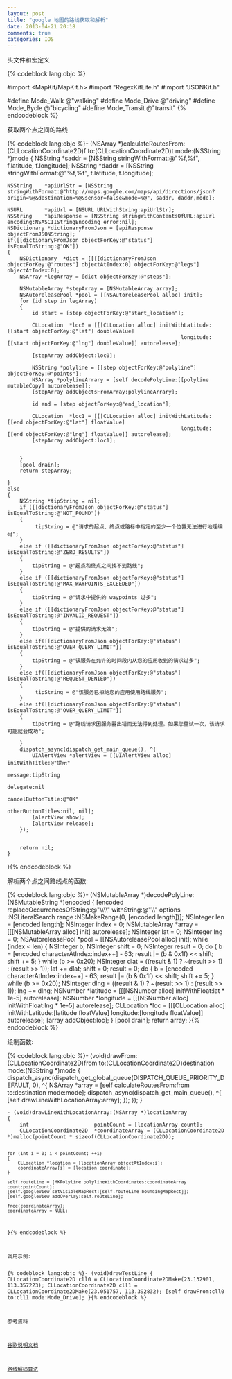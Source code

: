 ```yaml
---
layout: post
title: "google 地图的路线获取和解析"
date: 2013-04-21 20:18
comments: true
categories: IOS
---
```



<p>头文件和宏定义</p>
{% codeblock lang:objc %}

#import <MapKit/MapKit.h>
#import "RegexKitLite.h"
#import "JSONKit.h"

#define Mode_Walk    @"walking"
#define Mode_Drive   @"driving"
#define Mode_Bycle   @"bicycling"
#define Mode_Transit @"transit"
{% endcodeblock %}
<p>获取两个点之间的路线</p>
{% codeblock lang:objc %}- (NSArray *)calculateRoutesFrom:(CLLocationCoordinate2D)f to:(CLLocationCoordinate2D)t mode:(NSString *)mode
{
    NSString    *saddr = [NSString stringWithFormat:@"%f,%f", f.latitude, f.longitude];
    NSString    *daddr = [NSString stringWithFormat:@"%f,%f", t.latitude, t.longitude];

    NSString    *apiUrlStr = [NSString stringWithFormat:@"http://maps.google.com/maps/api/directions/json?origin=%@&destination=%@&sensor=false&mode=%@", saddr, daddr,mode];
   
    NSURL       *apiUrl = [NSURL URLWithString:apiUrlStr];
    NSString    *apiResponse = [NSString stringWithContentsOfURL:apiUrl encoding:NSASCIIStringEncoding error:nil];
    NSDictionary *dictionaryFromJson = [apiResponse  objectFromJSONString];
    if([[dictionaryFromJson objectForKey:@"status"] isEqualToString:@"OK"])
    {
        NSDictionary  *dict = [[[[dictionaryFromJson objectForKey:@"routes"] objectAtIndex:0] objectForKey:@"legs"] objectAtIndex:0];
        NSArray *legArray = [dict objectForKey:@"steps"];
        
        NSMutableArray *stepArray = [NSMutableArray array];
        NSAutoreleasePool *pool = [[NSAutoreleasePool alloc] init];
        for (id step in legArray)
        {
            id start = [step objectForKey:@"start_location"];
            
            CLLocation  *loc0 = [[[CLLocation alloc] initWithLatitude:[[start objectForKey:@"lat"] doubleValue]
                                                            longitude:[[start objectForKey:@"lng"] doubleValue]] autorelease];
            
            [stepArray addObject:loc0];
            
            NSString *polyline = [[step objectForKey:@"polyline"] objectForKey:@"points"];
            NSArray *polylineArrary = [self decodePolyLine:[[polyline mutableCopy] autorelease]];
            [stepArray addObjectsFromArray:polylineArrary];
            
            id end = [step objectForKey:@"end_location"];
            
            CLLocation  *loc1 = [[[CLLocation alloc] initWithLatitude:[[end objectForKey:@"lat"] floatValue]
                                                            longitude:[[end objectForKey:@"lng"] floatValue]] autorelease];
            [stepArray addObject:loc1];
            
            
        }
        [pool drain];
        return stepArray;
  
    }
    else
    {
        NSString *tipString = nil;
        if ([[dictionaryFromJson objectForKey:@"status"] isEqualToString:@"NOT_FOUND"])
        {
             tipString = @"请求的起点、终点或路标中指定的至少一个位置无法进行地理编码";
        }
        else if ([[dictionaryFromJson objectForKey:@"status"] isEqualToString:@"ZERO_RESULTS"])
        {
            tipString = @"起点和终点之间找不到路线";
        }
        else if ([[dictionaryFromJson objectForKey:@"status"] isEqualToString:@"MAX_WAYPOINTS_EXCEEDED"])
        {
            tipString = @"请求中提供的 waypoints 过多";
        }
        else if ([[dictionaryFromJson objectForKey:@"status"] isEqualToString:@"INVALID_REQUEST"])
        {
            tipString = @"提供的请求无效";
        }
        else if([[dictionaryFromJson objectForKey:@"status"] isEqualToString:@"OVER_QUERY_LIMIT"])
        {
            tipString = @"该服务在允许的时间段内从您的应用收到的请求过多";
        }
        else if([[dictionaryFromJson objectForKey:@"status"] isEqualToString:@"REQUEST_DENIED"])
        {
             tipString = @"该服务已拒绝您的应用使用路线服务";
        }
        else if([[dictionaryFromJson objectForKey:@"status"] isEqualToString:@"OVER_QUERY_LIMIT"])
        {
            tipString = @"路线请求因服务器出错而无法得到处理。如果您重试一次，该请求可能就会成功";
            
        }
        dispatch_async(dispatch_get_main_queue(), ^{
            UIAlertView *alertView = [[UIAlertView alloc] initWithTitle:@"提示"
                                                                message:tipString
                                                               delegate:nil
                                                      cancelButtonTitle:@"OK"
                                                      otherButtonTitles:nil, nil];
            [alertView show];
            [alertView release];
        });
       
        
        return nil;
    }

}{% endcodeblock %}
<!--more-->
<p>解析两个点之间路线点的函数:</p>
{% codeblock lang:objc %}- (NSMutableArray *)decodePolyLine:(NSMutableString *)encoded
{
    [encoded replaceOccurrencesOfString:@"\\\\" withString:@"\\"
    options :NSLiteralSearch
    range   :NSMakeRange(0, [encoded length])];
    NSInteger       len = [encoded length];
    NSInteger       index = 0;
    NSMutableArray  *array = [[[NSMutableArray alloc] init] autorelease];
    NSInteger       lat = 0;
    NSInteger       lng = 0;
    NSAutoreleasePool *pool = [[NSAutoreleasePool alloc] init];
    while (index < len)
    {
        NSInteger   b;
        NSInteger   shift = 0;
        NSInteger   result = 0;
        do
        {
            b = [encoded characterAtIndex:index++] - 63;
            result |= (b & 0x1f) << shift;
            shift += 5;
        }
        while (b >= 0x20);
        NSInteger dlat = ((result & 1) ? ~(result >> 1) : (result >> 1));
        lat += dlat;
        shift = 0;
        result = 0;
        do
        {
            b = [encoded characterAtIndex:index++] - 63;
            result |= (b & 0x1f) << shift;
            shift += 5;
        }
        while (b >= 0x20);
        NSInteger dlng = ((result & 1) ? ~(result >> 1) : (result >> 1));
        lng += dlng;
        NSNumber    *latitude = [[[NSNumber alloc] initWithFloat:lat * 1e-5] autorelease];
        NSNumber    *longitude = [[[NSNumber alloc] initWithFloat:lng * 1e-5] autorelease];
        CLLocation  *loc = [[[CLLocation alloc] initWithLatitude:[latitude floatValue] longitude:[longitude floatValue]] autorelease];
        [array addObject:loc];
    }
    [pool drain];
    return array;
}{% endcodeblock %}

<p>绘制函数:</p>
{% codeblock lang:objc %}- (void)drawFrom:(CLLocationCoordinate2D)from to:(CLLocationCoordinate2D)destination mode:(NSString *)mode
{
    dispatch_async(dispatch_get_global_queue(DISPATCH_QUEUE_PRIORITY_DEFAULT, 0), ^{
        NSArray *array =  [self calculateRoutesFrom:from to:destination mode:mode];
        dispatch_async(dispatch_get_main_queue(), ^{
            [self drawLineWithLocationArray:array];
        });
    });
}
</code></pre></p>

<p><pre><code>- (void)drawLineWithLocationArray:(NSArray *)locationArray
{
    int                     pointCount = [locationArray count];
    CLLocationCoordinate2D  *coordinateArray = (CLLocationCoordinate2D *)malloc(pointCount * sizeof(CLLocationCoordinate2D));

    for (int i = 0; i < pointCount; ++i)
    {
        CLLocation *location = [locationArray objectAtIndex:i];
        coordinateArray[i] = [location coordinate];
    }

    self.routeLine = [MKPolyline polylineWithCoordinates:coordinateArray count:pointCount];
    [self.googleView setVisibleMapRect:[self.routeLine boundingMapRect]];
    [self.googleView addOverlay:self.routeLine];

    free(coordinateArray);
    coordinateArray = NULL;
}{% endcodeblock %}

<p>调用示例:

{% codeblock lang:objc %}- (void)drawTestLine
{
    CLLocationCoordinate2D  cll0 = CLLocationCoordinate2DMake(23.132901, 113.357223);
    CLLocationCoordinate2D  cll1 = CLLocationCoordinate2DMake(23.051757, 113.392832);
    [self drawFrom:cll0 to:cll1 mode:Mode_Drive];
}{% endcodeblock %}
<p>参考资料</p>
<p><a href="https://developers.google.com/maps/documentation/directions/?hl=zh-CN#Limits">谷歌说明文档</a></p>
<p><a href="https://developers.google.com/maps/documentation/utilities/polylinealgorithm?hl=zh-CN">路线解码算法</a></p>
